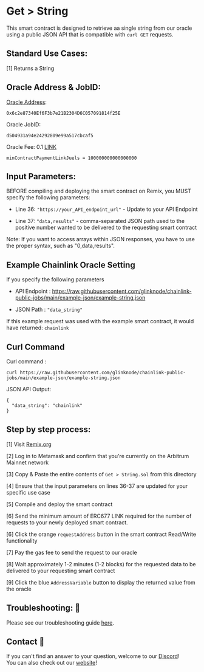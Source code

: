 # Get > String
This smart contract is designed to retrieve aa single string from our oracle using a public JSON API that is compatible with `curl GET` requests.

## Standard Use Cases:
[1] Returns a String

## Oracle Address & JobID:
[Oracle Address](https://explorer.arbitrum.io/address/0x6c2e87340Ef6F3b7e21B2304D6C057091814f25E): 
```
0x6c2e87340Ef6F3b7e21B2304D6C057091814f25E
```
Oracle JobID: 
```
d504931a94e24292809e99a517cbcaf5
```
Oracle Fee: 0.1 [LINK](https://explorer.arbitrum.io/address/0xf97f4df75117a78c1A5a0DBb814Af92458539FB4)
```
minContractPaymentLinkJuels = 100000000000000000
```

## Input Parameters:
BEFORE compiling and deploying the smart contract on Remix, you MUST specify the following parameters:

* Line 36: `"https://your_API_endpoint_url"` - Update to your API Endpoint

* Line 37: `"data,results"` - comma-separated JSON path used to the positive number wanted to be delivered to the requesting smart contract

Note: If you want to access arrays within JSON responses, you have to use the proper syntax, such as "0,data,results".


## Example Chainlink Oracle Setting
If you specify the following parameters

* API Endpoint : https://raw.githubusercontent.com/glinknode/chainlink-public-jobs/main/example-json/example-string.json

* JSON Path : `"data_string"`

If this example request was used with the example smart contract, it would have returned: `chainlink`

## Curl Command
Curl command : 
```
curl https://raw.githubusercontent.com/glinknode/chainlink-public-jobs/main/example-json/example-string.json
```

JSON API Output:
```
{
  "data_string": "chainlink"
}
```

## Step by step process:
[1] Visit [Remix.org](https://remix.ethereum.org/)

[2] Log in to Metamask and confirm that you're currently on the Arbitrum Mainnet network

[3] Copy & Paste the entire contents of `Get > String.sol` from this directory

[4] Ensure that the input parameters on lines 36-37 are updated for your specific use case

[5] Compile and deploy the smart contract

[6] Send the minimum amount of ERC677 LINK required for the number of requests to your newly deployed smart contract.

[6] Click the orange `requestAddress` button in the smart contract Read/Write functionality

[7] Pay the gas fee to send the request to our oracle

[8] Wait approximately 1-2 minutes (1-2 blocks) for the requested data to be delivered to your requesting smart contract

[9] Click the blue `AddressVariable` button to display the returned value from the oracle

## Troubleshooting: :nut_and_bolt:
Please see our troubleshooting guide [here](https://github.com/glinknode/chainlink-public-jobs#troubleshooting-nut_and_bolt).

## Contact :iphone:
If you can't find an answer to your question, welcome to our [Discord](https://discord.gg/KmZVYhYJUy)!  
You can also check out our [website](https://www.glink.solutions)!



